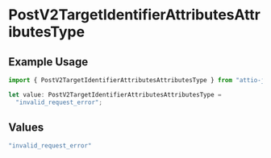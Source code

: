 # PostV2TargetIdentifierAttributesAttributesType

## Example Usage

```typescript
import { PostV2TargetIdentifierAttributesAttributesType } from "attio-js/models/errors";

let value: PostV2TargetIdentifierAttributesAttributesType =
  "invalid_request_error";
```

## Values

```typescript
"invalid_request_error"
```